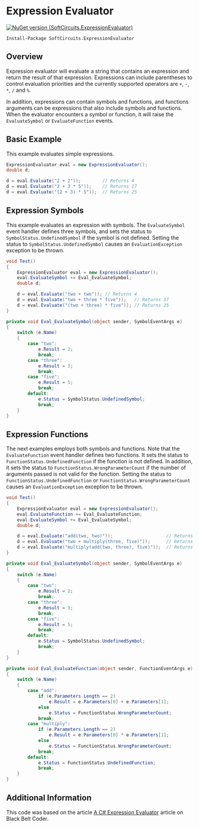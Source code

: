 # Expression Evaluator

[![NuGet version (SoftCircuits.ExpressionEvaluator)](https://img.shields.io/nuget/v/SoftCircuits.ExpressionEvaluator.svg?style=flat-square)](https://www.nuget.org/packages/SoftCircuits.ExpressionEvaluator/)

```
Install-Package SoftCircuits.ExpressionEvaluator
```

## Overview

Expression evaluator will evaluate a string that contains an expression and return the result of that expression. Expressions can include parentheses to control evaluation priorities and the currently supported operators are `+`, `-`, `*`, `/` and `%`.

In addition, expressions can contain symbols and functions, and functions arguments can be expressions that also include symbols and functions. When the evaluator encounters a symbol or function, it will raise the `EvaluateSymbol` or `EvaluateFunction` events.

## Basic Example

This example evaluates simple expressions.

```cs
ExpressionEvaluator eval = new ExpressionEvaluator();
double d;

d = eval.Evaluate("2 + 2"));        // Returns 4
d = eval.Evaluate("2 + 3 * 5"));    // Returns 17
d = eval.Evaluate("(2 + 3) * 5"));  // Returns 25
```

## Expression Symbols

This example evaluates an expression with symbols. The `EvaluateSymbol` event handler defines three symbols, and sets the status to `SymbolStatus.UndefinedSymbol` if the symbol is not defined. Setting the status to `SymbolStatus.UndefinedSymbol` causes an `EvaluationException` exception to be thrown.

```cs
void Test()
{
    ExpressionEvaluator eval = new ExpressionEvaluator();
    eval.EvaluateSymbol += Eval_EvaluateSymbol;
    double d;

    d = eval.Evaluate("two + two")); // Returns 4
    d = eval.Evaluate("two + three * five"));   // Returns 17
    d = eval.Evaluate("(two + three) * five")); // Returns 25
}

private void Eval_EvaluateSymbol(object sender, SymbolEventArgs e)
{
    switch (e.Name)
    {
        case "two":
            e.Result = 2;
            break;
        case "three":
            e.Result = 3;
            break;
        case "five":
            e.Result = 5;
            break;
        default:
            e.Status = SymbolStatus.UndefinedSymbol;
            break;
    }
}
```
## Expression Functions

The next examples employs both symbols and functions. Note that the `EvaluateFunction` event handler defines two functions. It sets the status to `FunctionStatus.UndefinedFunction` if the function is not defined. In addition, it sets the status to `FunctionStatus.WrongParameterCount` if the number of arguments passed is not valid for the function. Setting the status to `FunctionStatus.UndefinedFunction` or `FunctionStatus.WrongParameterCount` causes an `EvaluationException` exception to be thrown.

```cs
void Test()
{
    ExpressionEvaluator eval = new ExpressionEvaluator();
    eval.EvaluateFunction += Eval_EvaluateFunction;
    eval.EvaluateSymbol += Eval_EvaluateSymbol;
    double d;

    d = eval.Evaluate("add(two, two)"));                    // Returns 4
    d = eval.Evaluate("two + multiply(three, five)"));      // Returns 17
    d = eval.Evaluate("multiply(add(two, three), five)"));  // Returns 25
}

private void Eval_EvaluateSymbol(object sender, SymbolEventArgs e)
{
    switch (e.Name)
    {
        case "two":
            e.Result = 2;
            break;
        case "three":
            e.Result = 3;
            break;
        case "five":
            e.Result = 5;
            break;
        default:
            e.Status = SymbolStatus.UndefinedSymbol;
            break;
    }
}

private void Eval_EvaluateFunction(object sender, FunctionEventArgs e)
{
    switch (e.Name)
    {
        case "add":
            if (e.Parameters.Length == 2)
                e.Result = e.Parameters[0] + e.Parameters[1];
            else
                e.Status = FunctionStatus.WrongParameterCount;
            break;
        case "multiply":
            if (e.Parameters.Length == 2)
                e.Result = e.Parameters[0] * e.Parameters[1];
            else
                e.Status = FunctionStatus.WrongParameterCount;
            break;
        default:
            e.Status = FunctionStatus.UndefinedFunction;
            break;
    }
}
```

## Additional Information

This code was based on the article [A C# Expression Evaluator](http://www.blackbeltcoder.com/Articles/algorithms/a-c-expression-evaluator) article on Black Belt Coder.
